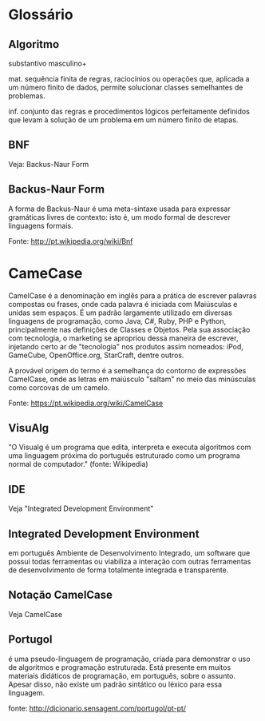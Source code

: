 # Glossário

## Algoritmo
substantivo masculino+

mat. sequência finita de regras, raciocínios ou operações que, aplicada a um número finito de dados, permite solucionar classes semelhantes de problemas.

inf. conjunto das regras e procedimentos lógicos perfeitamente definidos que levam à solução de um problema em um número finito de etapas.

## BNF
Veja: Backus-Naur Form

## Backus-Naur Form
A forma de Backus-Naur é uma meta-sintaxe usada para expressar gramáticas livres de contexto: isto é, um modo formal de descrever linguagens formais.

Fonte: http://pt.wikipedia.org/wiki/Bnf

# CameCase
CamelCase é a denominação em inglês para a prática de escrever palavras compostas ou frases, onde cada palavra é iniciada com Maiúsculas e unidas sem espaços. É um padrão largamente utilizado em diversas linguagens de programação, como Java, C#, Ruby, PHP e Python, principalmente nas definições de Classes e Objetos. Pela sua associação com tecnologia, o marketing se apropriou dessa maneira de escrever, injetando certo ar de "tecnologia" nos produtos assim nomeados: iPod, GameCube, OpenOffice.org, StarCraft, dentre outros.

A provável origem do termo é a semelhança do contorno de expressões CamelCase, onde as letras em maiúsculo "saltam" no meio das minúsculas como corcovas de um camelo.

Fonte: https://pt.wikipedia.org/wiki/CamelCase

## VisuAlg
"O Visualg é um programa que edita, interpreta e executa algoritmos com uma linguagem próxima do português estruturado como um programa normal de computador." (fonte: Wikipedia)

## IDE
Veja "Integrated Development Environment"

## Integrated Development Environment
em português Ambiente de Desenvolvimento Integrado, um software que possui todas ferramentas ou viabiliza a interação com outras ferramentas de desenvolvimento de forma totalmente integrada e transparente.

## Notação CamelCase
Veja CamelCase

## Portugol 
é uma pseudo-linguagem de programação, criada para demonstrar o uso de algoritmos e programação estruturada. Está presente em muitos materiais didáticos de programação, em português, sobre o assunto. Apesar disso, não existe um padrão sintático ou léxico para essa linguagem.

fonte: http://dicionario.sensagent.com/portugol/pt-pt/